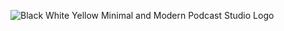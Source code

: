 ![Black White Yellow Minimal and Modern Podcast Studio Logo](https://github.com/othmanetaybi/Chat_Application/assets/82034036/dd1f5768-872f-47bf-8ca1-00fc9e405d45)

